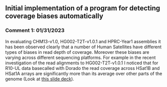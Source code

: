 ## Initial implementation of a program for detecting coverage biases automatically

### Comment 1: 01/31/2023

In evaluating CHM13-v1.0, HG002-T2T-v1.0.1 and HPRC-Year1 assemblies it has been observed clearly that a number of Human Satellites have different types of biases in read depth of coverage.
Moreover these biases are varying across different sequencing platforms. For example in the recent investigation of the read alignments to HG002-T2T-v1.0.1 I noticed that 
for R10-UL data basecalled with Dorado the read coverage across HSat1B and HSat1A arrays are significantly more than its average over other parts of the genome (Look at
[this slide deck](https://docs.google.com/presentation/d/1vZEPkC3NyOxyIhlaQX26oltio8rALxeRvwmbvj5-9MY/edit#slide=id.g2b2d09284bb_0_185)).
